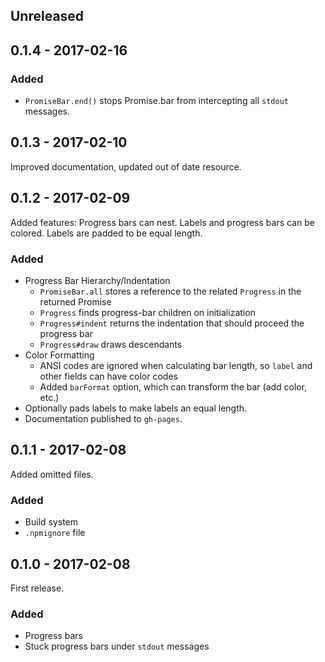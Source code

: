 ## Unreleased

## 0.1.4 - 2017-02-16

### Added

- `PromiseBar.end()` stops Promise.bar from intercepting all `stdout` messages.

## 0.1.3 - 2017-02-10

Improved documentation, updated out of date resource.

## 0.1.2 - 2017-02-09

Added features: Progress bars can nest.  Labels and progress bars can be colored.
Labels are padded to be equal length.

### Added

- Progress Bar Hierarchy/Indentation
  - `PromiseBar.all` stores a reference to the related `Progress` in the returned Promise
  - `Progress` finds progress-bar children on initialization
  - `Progress#indent` returns the indentation that should proceed the progress bar
  - `Progress#draw` draws descendants
- Color Formatting
  - ANSI codes are ignored when calculating bar length, so `label` and other fields can have color codes
  - Added `barFormat` option, which can transform the bar (add color, etc.)
- Optionally pads labels to make labels an equal length.
- Documentation published to `gh-pages`.

## 0.1.1 - 2017-02-08

Added omitted files.

### Added

- Build system
- `.npmignore` file

## 0.1.0 - 2017-02-08

First release.

### Added

- Progress bars
- Stuck progress bars under `stdout` messages
